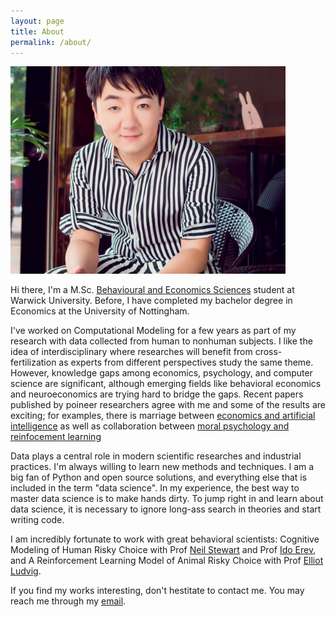 ```yaml
---
layout: page
title: About
permalink: /about/
---
```


<img src="https://raw.githubusercontent.com/CamZHU/camzhu.github.io/master/images/me.png" height="332" width="440" />


Hi there, I'm a M.Sc. [Behavioural and Economics Sciences](http://www2.warwick.ac.uk/fac/sci/psych/study/bes/) student at Warwick University. 
Before, I have completed my bachelor degree in Economics at the University of Nottingham.


I've worked on Computational Modeling for a few years as part of my research with data collected from human to nonhuman subjects. 
I like the idea of interdisciplinary where researches will benefit from cross-fertilization as experts from different perspectives study the same theme.
However, knowledge gaps among economics, psychology, and computer science are significant, although emerging fields like behavioral economics and neuroeconomics are trying hard to bridge the gaps.
Recent papers published by poineer researchers agree with me and some of the results are exciting; for examples, there is marriage between [economics and artificial intelligence](https://www.seas.harvard.edu/news/2015/07/unintended-consequences-of-rationality) as well as collaboration between [moral psychology and reinfocement learning](http://www.ncbi.nlm.nih.gov/pubmed/23845564)


Data plays a central role in modern scientific researches and industrial practices.
I'm always willing to learn new methods and techniques.
I am a big fan of Python and open source solutions, and everything else that is included in the term "data science".
In my experience, the best way to master data science is to make hands dirty. 
To jump right in and learn about data science, it is necessary to ignore long-ass search in theories and start writing code.



I am incredibly fortunate to work with great behavioral scientists: Cognitive Modeling of Human Risky Choice with Prof [Neil Stewart](https://www.stewart.warwick.ac.uk/) and Prof [Ido Erev](http://www.wbs.ac.uk/about/person/ido-erev), and A Reinforcement Learning Model of Animal Risky Choice with Prof [Elliot Ludvig](http://elliot.ludvig.ca/Home.html).




If you find my works interesting, don't hestitate to contact me. 
You may reach me through my [email](camb.zhu@gmail.com).



